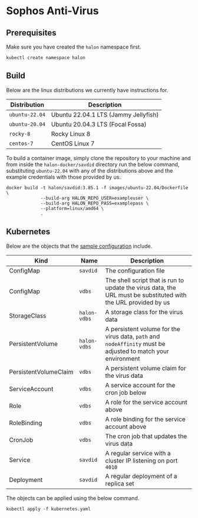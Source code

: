 # Sophos Anti-Virus

## Prerequisites

Make sure you have created the `halon` namespace first.

```
kubectl create namespace halon
```

## Build

Below are the linux distributions we currently have instructions for.

| Distribution   | Description                          |
| -------------- | -----------------------------------  |
| `ubuntu-22.04` | Ubuntu 22.04.1 LTS (Jammy Jellyfish) |
| `ubuntu-20.04` | Ubuntu 20.04.3 LTS (Focal Fossa)     |
| `rocky-8`      | Rocky Linux 8                        |
| `centos-7`     | CentOS Linux 7                       |

To build a container image, simply clone the repository to your machine and from inside the `halon-docker/savdid` directory run the below command, substituting `ubuntu-22.04` with any of the distributions above and the example credentials with those provided by us.

```
docker build -t halon/savdid:3.85.1 -f images/ubuntu-22.04/Dockerfile \
             --build-arg HALON_REPO_USER=exampleuser \
             --build-arg HALON_REPO_PASS=examplepass \
             --platform=linux/amd64 \
             .
```

## Kubernetes

Below are the objects that the [sample configuration](kubernetes.yaml) include.

Kind                  | Name         | Description                                                                                                     |
--------------------- | ------------ | --------------------------------------------------------------------------------------------------------------- |
ConfigMap             | `savdid`     | The configuration file                                                                                          |
ConfigMap             | `vdbs`       | The shell script that is run to update the virus data, the URL must be substituted with the URL provided by us  |
StorageClass          | `halon-vdbs` | A storage class for the virus data                                                                              |
PersistentVolume      | `halon-vdbs` | A persistent volume for the virus data, `path` and `nodeAffinity` must be adjusted to match your environment    |
PersistentVolumeClaim | `vdbs`       | A persistent volume claim for the virus data                                                                    |
ServiceAccount        | `vdbs`       | A service account for the cron job below                                                                        |
Role                  | `vdbs`       | A role for the service account above                                                                            |
RoleBinding           | `vdbs`       | A role binding for the service account above                                                                    |
CronJob               | `vdbs`       | The cron job that updates the virus data                                                                        |
Service               | `savdid`     | A regular service with a cluster IP listening on port `4010`                                                    |
Deployment            | `savdid`     | A regular deployment of a replica set                                                                           |

The objects can be applied using the below command.

```
kubectl apply -f kubernetes.yaml
```
